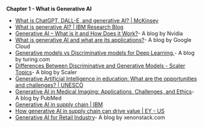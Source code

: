 **Chapter 1 - What is Generative AI**

* [What is ChatGPT, DALL-E, and generative AI? | McKinsey](https://www.mckinsey.com/featured-insights/mckinsey-explainers/what-is-generative-ai)
* [What is generative AI? | IBM Research Blog](https://research.ibm.com/blog/what-is-generative-AI)
* [Generative AI – What is it and How Does it Work?](https://www.nvidia.com/en-us/glossary/data-science/generative-ai/)- A blog by Nvidia
* [What is generative AI and what are its applications?](https://cloud.google.com/use-cases/generative-ai)- A blog by Google Cloud
* [Generative models vs Discriminative models for Deep Learning.](https://www.turing.com/kb/generative-models-vs-discriminative-models-for-deep-learning)- A blog by turing.com
* [Differences Between Discriminative and Generative Models - Scaler Topics](https://www.scaler.com/topics/differences-between-discriminative-and-generative-models/)-  A blog by Scaler
* [Generative Artificial Intelligence in education: What are the opportunities and challenges? | UNESCO](https://www.unesco.org/en/articles/generative-artificial-intelligence-education-what-are-opportunities-and-challenges)
* [Generative AI in Medical Imaging: Applications, Challenges, and Ethics](https://pubmed.ncbi.nlm.nih.gov/37651022/#:~:text=Medical%20imaging%20is%20playing%20an,translation%2C%20and%20radiology%20report%20generation)- A blog by PubMed
* [Generative AI in supply chain | IBM](https://www.ibm.com/thought-leadership/institute-business-value/en-us/report/Generative-AI-supplychain)
* [How generative AI in supply chain can drive value | EY - US](https://www.ey.com/en_us/coo/how-generative-ai-in-supply-chain-can-drive-value)
* [Generative AI for Retail Industry](https://www.xenonstack.com/blog/generative-ai-retail-industry)-  A blog by xenonstack.com
